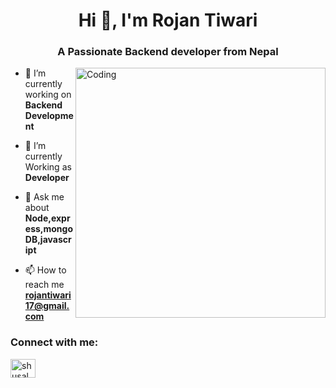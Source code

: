 <h1 align="center">Hi 👋, I'm Rojan Tiwari</h1>
<h3 align="center">A Passionate Backend developer from Nepal</h3>
<!-- <img src="https://wakatime.com/badge/user/018ba334-cda7-45d8-829a-d92c3bd182d1.svg" height="25"/> -->
<img align="right" alt="Coding" width="400" src="https://cdn.dribbble.com/users/1162077/screenshots/3848914/programmer.gif">





- 🔭 I’m currently working on **Backend Development**

- 🌱 I’m currently Working as **Developer**

- 💬 Ask me about **Node,express,mongoDB,javascript**

- 📫 How to reach me **rojantiwari17@gmail.com**

 

<h3 align="left">Connect with me:</h3>
<p align="left">
  <a href="https://linkedin.com/in/rojan-tiwari-929465299" target="blank"><img align="center" src="https://raw.githubusercontent.com/rahuldkjain/github-profile-readme-generator/master/src/images/icons/Social/linked-in-alt.svg" alt="shusal lamsal" height="30" width="40" /></a>
</p>

